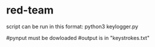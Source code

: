 # red-team
script can be run in this format:
python3 keylogger.py

#pynput must be dowloaded
#output is in "keystrokes.txt"
